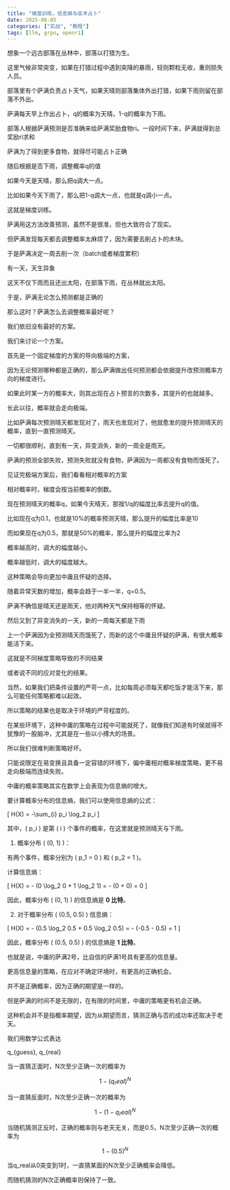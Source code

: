 ```yaml
---
title: "梯度训练，信息熵与巫术占卜"
date: 2025-06-05
categories: ["实战", "教程"]
tags: [llm, grpo, openr1]
---
```


想象一个远古部落在丛林中，部落以打猎为生。

这里气候非常突变，如果在打猎过程中遇到突降的暴雨，轻则颗粒无收，重则损失人员。

部落里有个萨满负责占卜天气，如果天晴则部落集体外出打猎，如果下雨则留在部落不外出。

萨满每天早上作出占卜，q的概率为天晴，1-q的概率为下雨。

部落人根据萨满预测是否准确来给萨满奖励食物ri。一段时间下来，萨满就得到总奖励ri求和

萨满为了得到更多食物，就得尽可能占卜正确

随后根据是否下雨，调整概率q的值

如果今天是天晴，那么把q调大一点。

比如如果今天下雨了，那么把1-q调大一点，也就是q调小一点。

这就是梯度训练。

萨满用这方法改善预测，虽然不是很准，但也大致符合了现实。

但萨满发现每天都去调整概率太麻烦了，因为需要去削占卜的木块。

于是萨满决定一周去削一次（batch或者梯度累积）

有一天，天生异象

这天不仅下雨而且还出太阳，在部落下雨，在丛林就出太阳。

于是，萨满无论怎么预测都是正确的

那么这时？萨满怎么去调整概率最好呢？

我们依旧没有最好的方案。

我们来讨论一个方案。

首先是一个固定梯度的方案的导向极端的方案，

因为无论预测哪种都是正确的，那么萨满做出任何预测都会依据提升改预测概率方向的梯度进行。

如果此时某一方的概率大，则其出现在占卜预言的次数多，其提升的也就越多。

长此以往，概率就会走向极端。

比如萨满每次预测晴天都发现对了，雨天也发现对了，他就愈发的提升预测晴天的概率，直到一直预测晴天。

一切都很顺利，直到有一天，异变消失，新的一周全是雨天。

萨满的预测全部失败，预测失败就没有食物，萨满因为一周都没有食物而饿死了。

见证完极端方案后，我们看看相对概率的方案

相对概率时，梯度会按当前概率的倒数。

现在预测晴天的概率q，如果今天晴天，那按1/q的幅度比率去提升q的值。

比如现在q为0.1，也就是10%的概率预测天晴，那么提升的幅度比率是10

而如果现在q为0.5，那就是50%的概率，那么提升的幅度比率为2

概率越高时，调大的幅度越小。

概率越低时，调大的幅度越大。

这种策略会导向更加中庸且怀疑的选择。

随着异常天数的增加，概率会趋于一半一半，q=0.5。

萨满不确信是晴天还是雨天，他对两种天气保持相等的怀疑。

然后又到了异变消失的一天，新的一周每天都是下雨

上一个萨满因为全预测晴天而饿死了，而新的这个中庸且怀疑的萨满，有很大概率能活下来。

这就是不同梯度策略导致的不同结果

或者说不同的应对变化的结果。

当然，如果我们把条件设置的严苛一点，比如每周必须每天都吃饭才能活下来，那么可能任何策略都难以起效。

所以策略的结果也是取决于环境的严苛程度的。

在某些环境下，这种中庸的策略在过程中可能就死了，就像我们知道有时侯就得不犹豫的一股脑冲，尤其是在一些以小搏大的场景。

所以我们很难判断策略好坏。

只能说限定在易变换且具备一定容错的环境下，偏中庸相对概率梯度策略，更不易走向极端而连续失败。

中庸的概率策略其实在数学上会表现为信息熵的增大。

要计算概率分布的信息熵，我们可以使用信息熵的公式：

\[
H(X) = -\sum_{i} p_i \log_2 p_i
\]

其中，\( p_i \) 是第 \( i \) 个事件的概率，在这里就是预测晴天与下雨。

1. 概率分布 \( (0, 1) \)：

有两个事件，概率分别为 \( p_1 = 0 \) 和 \( p_2 = 1 \)。

计算信息熵：

\[
H(X) = - (0 \log_2 0 + 1 \log_2 1) = - (0 + 0) = 0
\]

因此，概率分布 \( (0, 1) \) 的信息熵是 **0 比特**。

2. 对于概率分布 \( (0.5, 0.5) \) 信息熵：

\[
H(X) = - (0.5 \log_2 0.5 + 0.5 \log_2 0.5) = - (-0.5 - 0.5) = 1
\]

因此，概率分布 \( (0.5, 0.5) \) 的信息熵是 **1 比特**。

也就是说，中庸的萨满2号，比自信的萨满1号具有更高的信息量。

更高信息量的策略，在应对不确定环境时，有更高的正确机会。

并不是正确概率，因为正确的期望是一样的。

但是萨满的时间不是无限的，在有限的时间里，中庸的策略更有机会正确。

这种机会并不是指概率期望，因为从期望而言，猜测正确与否的成功率还取决于老天。

我们用数学公式表达

q_{guess}, q_{real}

当一直猜正面时，N次至少正确一次的概率为 

$$
1-(q_real)^N
$$

当一直猜反面时，N次至少正确一次的概率为 

$$
1-(1-q_real)^N
$$

当随机猜测正反时，正确的概率则与老天无关，而是0.5，N次至少正确一次的概率为 

$$
1-(0.5)^N
$$

当q_real从0突变到1时，一直猜某面的N次至少正确概率会降低。

而随机猜测的N次正确概率则保持了一致。












